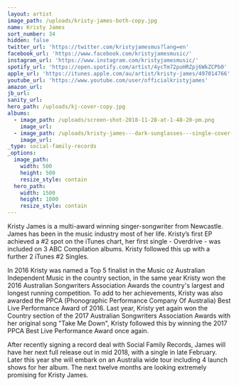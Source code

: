 ```yaml
---
layout: artist
image_path: /uploads/kristy-james-both-copy.jpg
name: Kristy James
sort_number: 34
hidden: false
twitter_url: 'https://twitter.com/kristyjamesmus?lang=en'
facebook_url: 'https://www.facebook.com/kristyjamesmusic/'
instagram_url: 'https://www.instagram.com/kristyjamesmusic/'
spotify_url: 'https://open.spotify.com/artist/4ycTm72puHRZpj6WkZCPb0'
apple_url: 'https://itunes.apple.com/au/artist/kristy-james/497014766'
youtube_url: 'https://www.youtube.com/user/officialkristyjames'
amazon_url:
jb_url:
sanity_url:
hero_path: /uploads/kj-cover-copy.jpg
albums:
  - image_path: /uploads/screen-shot-2018-11-28-at-1-48-20-pm.png
    image_url:
  - image_path: /uploads/kristy-james---dark-sunglasses---single-cover-1.jpg
    image_url:
_type: social-family-records
_options:
  image_path:
    width: 500
    height: 500
    resize_style: contain
  hero_path:
    width: 1500
    height: 1000
    resize_style: contain
---
```


Kristy James is a multi-award winning singer-songwriter from Newcastle. James has been in the music industry most of her life. Kristy’s first EP achieved a #2 spot on the iTunes chart, her first single - Overdrive - was included on 3 ABC Compilation albums. Kristy followed this up with a further 2 iTunes #2 Singles.

In 2016 Kristy was named a Top 5 finalist in the Music oz Australian Independent Music in the country section, in the same year Kristy won the 2016 Australian Songwriters Association Awards the country's largest and longest running competition. To add to her achievements, Kristy was also awarded the PPCA (Phonographic Performance Company Of Australia) Best Live Performance Award of 2016. Last year, Kristy yet again won the Country section of the 2017 Australian Songwriters Association Awards with her original song "Take Me Down", Kristy followed this by winning the 2017 PPCA Best Live Performance Award once again.

After recently signing a record deal with Social Family Records, James will have her next full release out in mid 2018, with a single in late February. Later this year she will embark on an Australia wide tour including 4 launch shows for her album. The next twelve months are looking extremely promising for Kristy James.